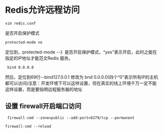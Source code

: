 # Redis允许远程访问

```terminal
vim redis.conf
```
是否开启保护模式
```
protected-mode no
```
定位到，protected-mode --》是否开启保护模式，“yes”表示开启，此时之能在指定的IP地址才能范文Redis 服务。

```
 bind 0.0.0.0
```
然后，定位到69行--bind127.0.0.1 修改为 bnd 0.0.0.0(四个“0”表示所有IP的主机都可以访问)注意：开发环境下可以这样设置，但在真实的线上环境千万一定不能这样设置，而是要指明远程服务器的地址

## 设置 firewall开启端口访问


```terminal
 firewall-cmd --zone=public --add-port=6379/tcp --permanent
```
```terminal
firewall-cmd --reload
```